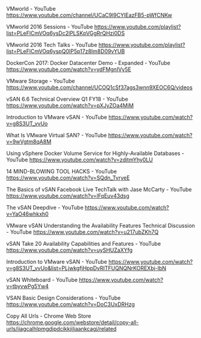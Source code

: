 
VMworld - YouTube
 https://www.youtube.com/channel/UCaC9l9CYIEazFB5-pWfCNKw

VMworld 2016 Sessions - YouTube
 https://www.youtube.com/playlist?list=PLeFlCmVOq6ysDc2lPLSKpVGgRrQHzi0DS

VMworld 2016 Tech Talks - YouTube
 https://www.youtube.com/playlist?list=PLeFlCmVOq6yspQ0IP5p17z8Im8D09vYUB

DockerCon 2017: Docker Datacenter Demo - Expanded - YouTube
 https://www.youtube.com/watch?v=ydFMgnIVy5E

VMware Storage - YouTube
 https://www.youtube.com/channel/UCOQ1cSf37ags3wnn9XEOC6Q/videos

vSAN 6.6 Technical Overview Q1 FY18 - YouTube
 https://www.youtube.com/watch?v=pXJyZOa4MiM

Introduction to VMware vSAN - YouTube
 https://www.youtube.com/watch?v=g8S3UT_vvUo

What Is VMware Virtual SAN? - YouTube
 https://www.youtube.com/watch?v=9wVgtm8qA8M

Using vSphere Docker Volume Service for Highly-Available Databases - YouTube
 https://www.youtube.com/watch?v=zditmYhy0LU

14 MIND-BLOWING TOOL HACKS - YouTube
 https://www.youtube.com/watch?v=SQdn_TvryeE

The Basics of vSAN Facebook Live TechTalk with Jase McCarty - YouTube
 https://www.youtube.com/watch?v=lFqEuv43dsg

The vSAN Deepdive - YouTube
 https://www.youtube.com/watch?v=YaO46whkxh0

VMware vSAN Understanding the Availability Features Technical Discussion - YouTube
 https://www.youtube.com/watch?v=u217ubZKh7Q

vSAN Take 20 Availability Capabilities and Features - YouTube
 https://www.youtube.com/watch?v=uySHUZaXYfg

Introduction to VMware vSAN - YouTube
 https://www.youtube.com/watch?v=g8S3UT_vvUo&list=PLjwkgfjHppDvRITFUQNQNrKOREXbj-lbN

vSAN Whiteboard - YouTube
 https://www.youtube.com/watch?v=tbyvwPg5Yw4

VSAN Basic Design Considerations - YouTube
 https://www.youtube.com/watch?v=DoC3UxDRHzg

Copy All Urls - Chrome Web Store
 https://chrome.google.com/webstore/detail/copy-all-urls/iiagcalhlpmgdipdcikkjiliaankcagj/related
